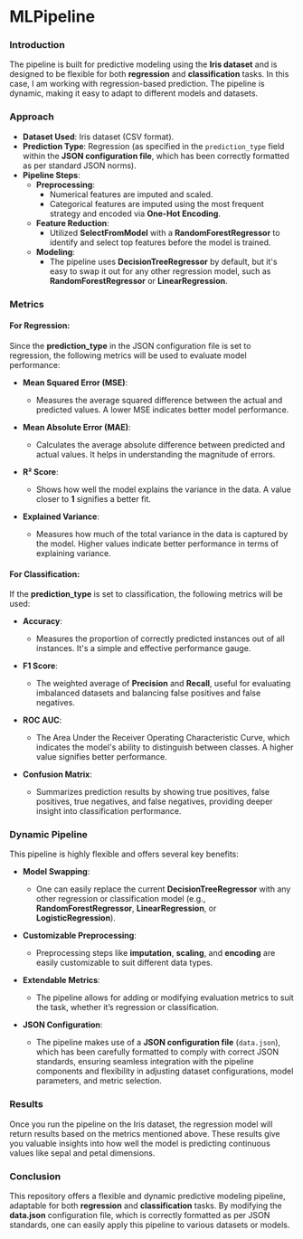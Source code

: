 # MLPipeline 

### **Introduction**
The pipeline is built for predictive modeling using the **Iris dataset** and is designed to be flexible for both **regression** and **classification** tasks. In this case, I am working with regression-based prediction. The pipeline is dynamic, making it easy to adapt to different models and datasets.


### **Approach**
- **Dataset Used**: Iris dataset (CSV format).
- **Prediction Type**: Regression (as specified in the `prediction_type` field within the **JSON configuration file**, which has been correctly formatted as per standard JSON norms).
- **Pipeline Steps**:
  - **Preprocessing**: 
    - Numerical features are imputed and scaled.
    - Categorical features are imputed using the most frequent strategy and encoded via **One-Hot Encoding**.
  - **Feature Reduction**: 
    - Utilized **SelectFromModel** with a **RandomForestRegressor** to identify and select top features before the model is trained.
  - **Modeling**:
    - The pipeline uses **DecisionTreeRegressor** by default, but it's easy to swap it out for any other regression model, such as **RandomForestRegressor** or **LinearRegression**.
  
### **Metrics**

#### For Regression:
Since the **prediction_type** in the JSON configuration file is set to regression, the following metrics will be used to evaluate model performance:
- **Mean Squared Error (MSE)**: 
  - Measures the average squared difference between the actual and predicted values. A lower MSE indicates better model performance.
  
- **Mean Absolute Error (MAE)**:
  - Calculates the average absolute difference between predicted and actual values. It helps in understanding the magnitude of errors.
  
- **R² Score**: 
  - Shows how well the model explains the variance in the data. A value closer to **1** signifies a better fit.

- **Explained Variance**:
  - Measures how much of the total variance in the data is captured by the model. Higher values indicate better performance in terms of explaining variance.

#### For Classification:
If the **prediction_type** is set to classification, the following metrics will be used:
- **Accuracy**: 
  - Measures the proportion of correctly predicted instances out of all instances. It's a simple and effective performance gauge.
  
- **F1 Score**: 
  - The weighted average of **Precision** and **Recall**, useful for evaluating imbalanced datasets and balancing false positives and false negatives.
  
- **ROC AUC**: 
  - The Area Under the Receiver Operating Characteristic Curve, which indicates the model's ability to distinguish between classes. A higher value signifies better performance.

- **Confusion Matrix**:
  - Summarizes prediction results by showing true positives, false positives, true negatives, and false negatives, providing deeper insight into classification performance.

### **Dynamic Pipeline**
This pipeline is highly flexible and offers several key benefits:
- **Model Swapping**: 
  - One can easily replace the current **DecisionTreeRegressor** with any other regression or classification model (e.g., **RandomForestRegressor**, **LinearRegression**, or **LogisticRegression**).
  
- **Customizable Preprocessing**: 
  - Preprocessing steps like **imputation**, **scaling**, and **encoding** are easily customizable to suit different data types.

- **Extendable Metrics**:
  - The pipeline allows for adding or modifying evaluation metrics to suit the task, whether it’s regression or classification.

- **JSON Configuration**:
  - The pipeline makes use of a **JSON configuration file** (`data.json`), which has been carefully formatted to comply with correct JSON standards, ensuring seamless integration with the pipeline components and flexibility in adjusting dataset configurations, model parameters, and metric selection.

### **Results**
Once you run the pipeline on the Iris dataset, the regression model will return results based on the metrics mentioned above. These results give you valuable insights into how well the model is predicting continuous values like sepal and petal dimensions.

### **Conclusion**
This repository offers a flexible and dynamic predictive modeling pipeline, adaptable for both **regression** and **classification** tasks. By modifying the **data.json** configuration file, which is correctly formatted as per JSON standards, one can easily apply this pipeline to various datasets or models.
